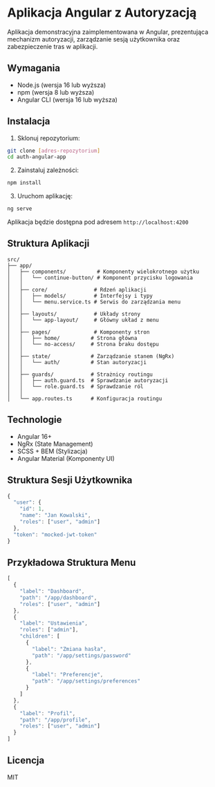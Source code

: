 # Aplikacja Angular z Autoryzacją

Aplikacja demonstracyjna zaimplementowana w Angular, prezentująca mechanizm autoryzacji, zarządzanie sesją użytkownika oraz zabezpieczenie tras w aplikacji.

## Wymagania

- Node.js (wersja 16 lub wyższa)
- npm (wersja 8 lub wyższa)
- Angular CLI (wersja 16 lub wyższa)

## Instalacja

1. Sklonuj repozytorium:
```bash
git clone [adres-repozytorium]
cd auth-angular-app
```

2. Zainstaluj zależności:
```bash
npm install
```

3. Uruchom aplikację:
```bash
ng serve
```

Aplikacja będzie dostępna pod adresem `http://localhost:4200`

## Struktura Aplikacji

```
src/
├── app/
│   ├── components/          # Komponenty wielokrotnego użytku
│   │   └── continue-button/ # Komponent przycisku logowania
│   │
│   ├── core/               # Rdzeń aplikacji
│   │   ├── models/         # Interfejsy i typy
│   │   └── menu.service.ts # Serwis do zarządzania menu
│   │
│   ├── layouts/            # Układy strony
│   │   └── app-layout/     # Główny układ z menu
│   │
│   ├── pages/              # Komponenty stron
│   │   ├── home/          # Strona główna
│   │   └── no-access/     # Strona braku dostępu
│   │
│   ├── state/             # Zarządzanie stanem (NgRx)
│   │   └── auth/          # Stan autoryzacji
│   │
│   ├── guards/            # Strażnicy routingu
│   │   ├── auth.guard.ts  # Sprawdzanie autoryzacji
│   │   └── role.guard.ts  # Sprawdzanie ról
│   │
│   └── app.routes.ts      # Konfiguracja routingu
```

## Technologie

- Angular 16+
- NgRx (State Management)
- SCSS + BEM (Stylizacja)
- Angular Material (Komponenty UI)

## Struktura Sesji Użytkownika

```typescript
{
  "user": {
    "id": 1,
    "name": "Jan Kowalski",
    "roles": ["user", "admin"]
  },
  "token": "mocked-jwt-token"
}
```

## Przykładowa Struktura Menu

```typescript
[
  {
    "label": "Dashboard",
    "path": "/app/dashboard",
    "roles": ["user", "admin"]
  },
  {
    "label": "Ustawienia",
    "roles": ["admin"],
    "children": [
      {
        "label": "Zmiana hasła",
        "path": "/app/settings/password"
      },
      {
        "label": "Preferencje",
        "path": "/app/settings/preferences"
      }
    ]
  },
  {
    "label": "Profil",
    "path": "/app/profile",
    "roles": ["user", "admin"]
  }
]
```

## Licencja

MIT
